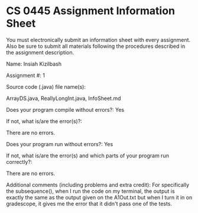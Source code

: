 # CS 0445 Assignment Information Sheet

You must electronically submit an information sheet with
every assignment. Also be sure to submit all materials
following the procedures described in the assignment
description.

Name: Insiah Kizilbash

Assignment #: 1

Source code (.java) file name(s):

ArrayDS.java, ReallyLongInt.java, InfoSheet.md

Does your program compile without errors?: Yes

If not, what is/are the error(s)?:

There are no errors.

Does your program run without errors?: Yes

If not, what is/are the error(s) and which parts of your
program run correctly?:

There are no errors.

Additional comments (including problems and extra credit):
For specifically the subsequence(), when I run the code on 
my terminal, the output is exactly the same as the output given 
on the A1Out.txt but when I turn it in on gradescope, it gives me 
the error that it didn't pass one of the tests.
